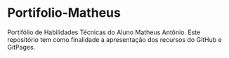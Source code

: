 # Portifolio-Matheus
Portifólio de Habilidades Técnicas do Aluno Matheus Antônio.
Este repositório tem como finalidade a apresentação dos recursos do GitHub e GitPages.
